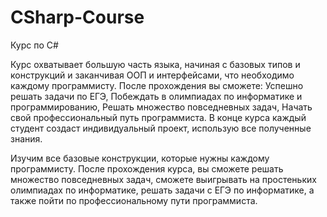 # CSharp-Course
Курс по C#

Курс охватывает большую часть языка, начиная с базовых типов и конструкций и заканчивая ООП и интерфейсами, что необходимо каждому программисту.
После прохождения вы сможете:
Успешно решать задачи по ЕГЭ,
Побеждать в олимпиадах по информатике и программированию,
Решать множество повседневных задач,
Начать свой профессиональный путь программиста.
В конце курса каждый студент создаст индивидуальный проект, использую все полученные знания.
 
Изучим все базовые конструкции, которые нужны каждому программисту. После прохождения курса, вы сможете решать множество повседневных задач, сможете выигрывать на простеньких олимпиадах по информатике, решать задачи с ЕГЭ по информатике, а также пойти по профессиональному пути программиста.
